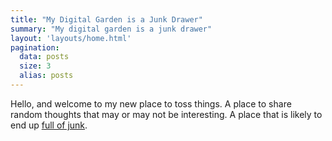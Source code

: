 ```yaml
---
title: "My Digital Garden is a Junk Drawer"
summary: "My digital garden is a junk drawer"
layout: 'layouts/home.html'
pagination:
  data: posts
  size: 3
  alias: posts
---
```


Hello, and welcome to my new place to toss things. A place to share random thoughts that may or may not be interesting. A place that is likely to end up [full of junk](/about/).
